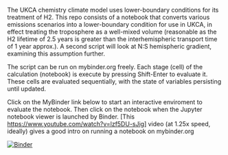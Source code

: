 The UKCA chemistry climate model uses lower-boundary conditions for its treatment of H2.  This repo consists of a notebook that converts various emissions scenarios into a lower-boundary condition for use in UKCA, in effect treating the troposphere as a well-mixed volume (reasonable as the H2 lifetime of 2.5 years is greater than the interhemispheric transport time of 1 year approx.).  A second script will look at N:S hemispheric gradient, examining this assumption further.

The script can be run on mybinder.org freely.  Each stage (cell) of the calculation (notebook) is execute by pressing Shift-Enter to evaluate it.  These cells are evaluated sequentially, with the state of variables persisting until updated.

Click on the MyBinder link below to start an interactive enviroment to evaluate the notebook.  Then click on the notebook when the Jupyter notebook viewer is launched by Binder.  [This https://www.youtube.com/watch?v=lzf5DU-sJig] video (at 1.25x speed, ideally) gives a good intro on running a notebook on mybinder.org

[![Binder](https://mybinder.org/badge_logo.svg)](https://mybinder.org/v2/gh/paultgriffiths/H2_economy_box_model_scenarios/master)

